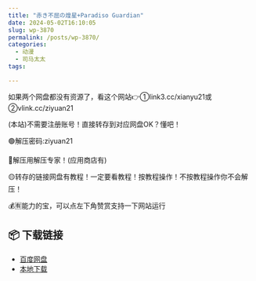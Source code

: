 ```yaml
---
title: "赤き不屈の煌星+Paradiso Guardian"
date: 2024-05-02T16:10:05
slug: wp-3870
permalink: /posts/wp-3870/
categories:
  - 动漫
  - 司马太太
tags:

---
```


如果两个网盘都没有资源了，看这个网站👉①link3.cc/xianyu21或②vlink.cc/ziyuan21

(本站)不需要注册账号！直接转存到对应网盘OK？懂吧！

🟢解压密码:ziyuan21

🔵解压用解压专家！(应用商店有)

🟡转存的链接网盘有教程！一定要看教程！按教程操作！不按教程操作你不会解压！

💰🈶能力的宝，可以点左下角赞赏支持一下网站运行

## 📦 下载链接
- [百度网盘](https://blziyuan21.com/pay-download/3870?key=07baf2be73&down_id=0)
- [本地下载](https://blziyuan21.com/pay-download/3870?key=07baf2be73&down_id=1)

